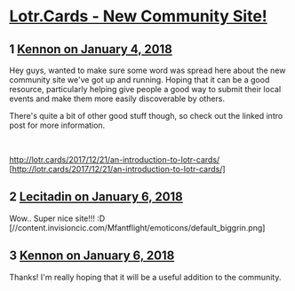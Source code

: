 # [Lotr.Cards - New Community Site!](https://community.fantasyflightgames.com/topic/266782-lotrcards-new-community-site/)

## 1 [Kennon on January 4, 2018](https://community.fantasyflightgames.com/topic/266782-lotrcards-new-community-site/?do=findComment&comment=3154520)

Hey guys, wanted to make sure some word was spread here about the new community site we've got up and running. Hoping that it can be a good resource, particularly helping give people a good way to submit their local events and make them more easily discoverable by others.

There's quite a bit of other good stuff though, so check out the linked intro post for more information.

 

http://lotr.cards/2017/12/21/an-introduction-to-lotr-cards/ [http://lotr.cards/2017/12/21/an-introduction-to-lotr-cards/]

## 2 [Lecitadin on January 6, 2018](https://community.fantasyflightgames.com/topic/266782-lotrcards-new-community-site/?do=findComment&comment=3157316)

Wow.. Super nice site!!! :D [//content.invisioncic.com/Mfantflight/emoticons/default_biggrin.png]

## 3 [Kennon on January 6, 2018](https://community.fantasyflightgames.com/topic/266782-lotrcards-new-community-site/?do=findComment&comment=3157376)

Thanks! I'm really hoping that it will be a useful addition to the community.

